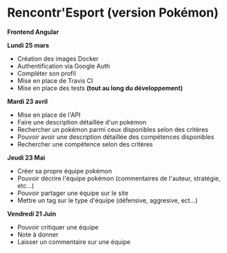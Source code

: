 # Rencontr'Esport (version Pokémon)

<strong>Frontend Angular</strong>

<strong>Lundi 25 mars</strong>
<ul>
  <li>Création des images Docker</li>
  <li>Authentification via Google Auth</li>
  <li>Compléter son profil</li>
  <li>Mise en place de Travis CI</li>
  <li>Mise en place des tests <strong>(tout au long du développement)</strong></li>
</ul>
<strong>Mardi 23 avril</strong>
<ul>
  <li>Mise en place de l'API</li>
  <li>Faire une description détaillée d'un pokémon</li>
  <li>Rechercher un pokémon parmi ceux disponibles selon des critères</li>
  <li>Pouvoir avoir une description détaillée des compétences disponibles</li>
  <li>Rechercher une compétence selon des critères</li>
</ul>
<strong>Jeudi 23 Mai</strong>
<ul>
  <li>Créer sa propre équipe pokémon</li>
  <li>Pouvoir décrire l'équipe pokémon (commentaires de l'auteur, stratégie, etc...)</li>
  <li>Pouvoir partager une équipe sur le site</li>
  <li>Mettre un tag sur le type d'équipe (défensive, aggresive, ect...)</li>
</ul>
<strong>Vendredi 21 Juin</strong>
<ul>
  <li>Pouvoir critiquer une équipe</li>
  <li>Note à donner</li>
  <li>Laisser un commentaire sur une équipe</li>
</ul>
